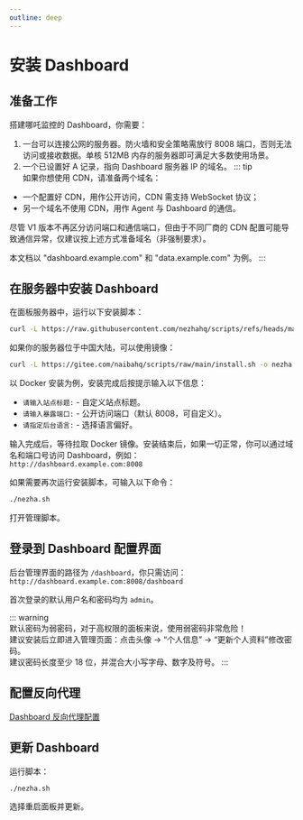 ```yaml
---
outline: deep
---
```


# 安装 Dashboard

## 准备工作  

搭建哪吒监控的 Dashboard，你需要：
1. 一台可以连接公网的服务器。防火墙和安全策略需放行 8008 端口，否则无法访问或接收数据。单核 512MB 内存的服务器即可满足大多数使用场景。
2. 一个已设置好 A 记录，指向 Dashboard 服务器 IP 的域名。
::: tip  
如果你想使用 CDN，请准备两个域名：  
- 一个配置好 CDN，用作公开访问，CDN 需支持 WebSocket 协议；  
- 另一个域名不使用 CDN，用作 Agent 与 Dashboard 的通信。 

尽管 V1 版本不再区分访问端口和通信端口，但由于不同厂商的 CDN 配置可能导致通信异常，仅建议按上述方式准备域名（非强制要求）。 

本文档以 "dashboard.example.com" 和 "data.example.com" 为例。
:::

## 在服务器中安装 Dashboard

在面板服务器中，运行以下安装脚本：
```bash
curl -L https://raw.githubusercontent.com/nezhahq/scripts/refs/heads/main/install.sh -o nezha.sh && chmod +x nezha.sh && sudo ./nezha.sh
```  

如果你的服务器位于中国大陆，可以使用镜像：
```bash
curl -L https://gitee.com/naibahq/scripts/raw/main/install.sh -o nezha.sh && chmod +x nezha.sh && sudo CN=true ./nezha.sh
```

以 Docker 安装为例，安装完成后按提示输入以下信息：
- `请输入站点标题:` - 自定义站点标题。
- `请输入暴露端口:` - 公开访问端口（默认 8008，可自定义）。
- `请指定后台语言:` - 选择语言偏好。

输入完成后，等待拉取 Docker 镜像。安装结束后，如果一切正常，你可以通过域名和端口号访问 Dashboard，例如：  
`http://dashboard.example.com:8008`  

如果需要再次运行安装脚本，可输入以下命令：
```bash
./nezha.sh
```
打开管理脚本。

## 登录到 Dashboard 配置界面

后台管理界面的路径为 `/dashboard`，你只需访问：  
`http://dashboard.example.com:8008/dashboard`  

首次登录的默认用户名和密码均为 `admin`。

::: warning  
默认密码为弱密码，对于高权限的面板来说，使用弱密码非常危险！  
建议安装后立即进入管理页面：点击头像 → “个人信息” → “更新个人资料”修改密码。  
建议密码长度至少 18 位，并混合大小写字母、数字及符号。
:::

## 配置反向代理

[Dashboard 反向代理配置](/guide/q3.html)

## 更新 Dashboard

运行脚本：
```bash
./nezha.sh
```
选择重启面板并更新。
